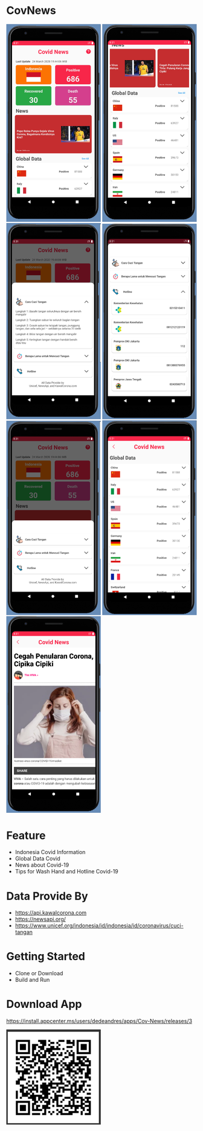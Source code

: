 # CovNews

<img src="https://raw.githubusercontent.com/dedeandress/CovNews/master/image/home.png" alt="home.png" width="250px"> <img src="https://raw.githubusercontent.com/dedeandress/CovNews/master/image/home_global_data.png" alt="home_global_data.png" width="250px"> <img src="https://raw.githubusercontent.com/dedeandress/CovNews/master/image/bottomsheet_wash_hand.png" alt="bottomsheet_wash_hand.png" width="250px">  <img src="https://raw.githubusercontent.com/dedeandress/CovNews/master/image/bottomsheet_hotline.png" alt="bottomsheet_hotline.png" width="250px">  <img src="https://raw.githubusercontent.com/dedeandress/CovNews/master/image/home_bottomsheet.png" alt="home_bottomsheet.png" width="250px">  <img src="https://raw.githubusercontent.com/dedeandress/CovNews/master/image/global_data.png" alt="global_data.png" width="250px"> <img src="https://raw.githubusercontent.com/dedeandress/CovNews/master/image/news.png" alt="news.png" width="250px"> 


# Feature
* Indonesia Covid Information
* Global Data Covid
* News about Covid-19
* Tips for Wash Hand and Hotline Covid-19

# Data Provide By
* https://api.kawalcorona.com
* https://newsapi.org/
* https://www.unicef.org/indonesia/id/indonesia/id/coronavirus/cuci-tangan

# Getting Started
* Clone or Download
* Build and Run

# Download App
https://install.appcenter.ms/users/dedeandres/apps/Cov-News/releases/3

<img src="https://raw.githubusercontent.com/dedeandress/CovNews/master/image/qr_download.png" alt="qr_download.png" width="250px">
